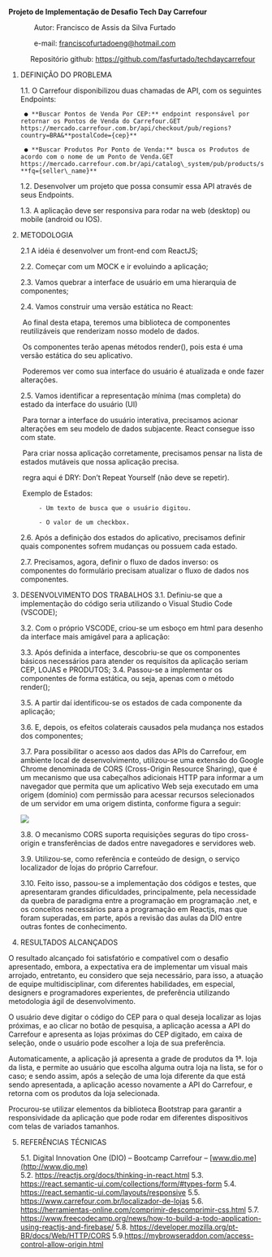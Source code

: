 
**Projeto de Implementação de Desafio Tech Day Carrefour**

`       `Autor: Francisco de Assis da Silva Furtado

`       `e-mail: <franciscofurtadoeng@hotmail.com>

`      `Repositório github: 	<https://github.com/fasfurtado/techdaycarrefour>	

1. DEFINIÇÃO DO PROBLEMA

	1.1. O Carrefour disponibilizou duas chamadas de API, com os seguintes Endpoints:

		● **Buscar Pontos de Venda Por CEP:** endpoint responsável por retornar os Pontos de Venda do Carrefour.GET https://mercado.carrefour.com.br/api/checkout/pub/regions?country=BRA&**postalCode={cep}**
		
		● **Buscar Produtos Por Ponto de Venda:** busca os Produtos de acordo com o nome de um Ponto de Venda.GET https://mercado.carrefour.com.br/api/catalog\_system/pub/products/search?**fq={seller\_name}**

	1.2. Desenvolver um projeto que possa consumir essa API através de seus Endpoints.
	
	1.3. A aplicação deve ser responsiva para rodar na web (desktop) ou mobile (android ou IOS).

2. METODOLOGIA

    2.1 A idéia é desenvolver um front-end com ReactJS;

    2.2. Começar com um MOCK e ir evoluindo a aplicação;

    2.3. Vamos quebrar a interface de usuário em uma hierarquia de componentes;

    2.4. Vamos construir uma versão estática no React:

	​		Ao final desta etapa, teremos uma biblioteca de componentes reutilizáveis que renderizam nosso modelo de dados.

	​		Os componentes terão apenas métodos render(), pois esta é uma versão estática do seu aplicativo.

	​		Poderemos ver como sua interface do usuário é atualizada e onde fazer alterações.

	2.5. Vamos identificar a representação mínima (mas completa) do estado da interface do usuário (UI)

	​		Para tornar a interface do usuário interativa, precisamos acionar alterações em seu modelo de dados subjacente. React consegue isso com state.

	​		Para criar nossa aplicação corretamente, precisamos pensar na lista de estados mutáveis que nossa aplicação precisa.

	​		regra aqui é DRY: Don’t Repeat Yourself (não deve se repetir).

	​		Exemplo de Estados:

			- Um texto de busca que o usuário digitou.
		
			- O valor de um checkbox.

	2.6. Após a definição dos estados do aplicativo, precisamos definir quais componentes sofrem mudanças ou possuem cada estado.
	
	2.7. Precisamos, agora, definir o fluxo de dados inverso: os componentes do formulário precisam atualizar o fluxo de dados nos componentes.


3. DESENVOLVIMENTO DOS TRABALHOS
	3.1. Definiu-se que a implementação do código seria utilizando o Visual Studio Code (VSCODE);

	3.2. Com o próprio VSCODE, criou-se um esboço em html para desenho da interface mais amigável para a aplicação:

	3.3. Após definida a interface, descobriu-se que os componentes básicos necessários para atender os requisitos da aplicação seriam CEP, LOJAS e PRODUTOS;
	3.4. Passou-se a implementar os componentes de forma estática, ou seja, apenas com o método render();

	3.5. A partir daí identificou-se os estados de cada componente da aplicação;

	3.6. E, depois, os efeitos colaterais causados pela mudança nos estados dos componentes;

	3.7. Para possibilitar o acesso aos dados das APIs do Carrefour, em ambiente local de desenvolvimento, utilizou-se uma extensão do Google Chrome denominada de CORS (Cross-Origin Resource Sharing), que é um mecanismo que usa cabeçalhos adicionais HTTP para informar a um navegador que permita que um aplicativo Web seja executado em uma origem (domínio) com permissão para acessar recursos selecionados de um servidor em uma origem distinta, conforme figura a seguir:
	
	![](https://mdn.mozillademos.org/files/14295/CORS_principle.png)
	
	3.8. O mecanismo CORS suporta requisições seguras do tipo cross-origin e transferências de dados entre navegadores e servidores web.
	
	3.9. Utilizou-se, como referência e conteúdo de design, o serviço localizador de lojas do próprio Carrefour.
	
	3.10. Feito isso, passou-se a implementação dos códigos e testes, que apresentaram grandes dificuldades, principalmente, pela necessidade da quebra de paradigma entre a programação em programação .net, e os conceitos necessários para a programação em Reactjs, mas que foram superadas, em parte, após a revisão das aulas da DIO entre outras fontes de conhecimento.
	
4. RESULTADOS ALCANÇADOS

O resultado alcançado foi satisfatório e compatível com o desafio apresentado, embora, a expectativa era de implementar um visual mais arrojado, entretanto, eu considero que seja necessário, para isso, a atuação de equipe multidisciplinar, com diferentes habilidades, em especial, designers e programadores experientes, de preferência utilizando metodologia ágil de desenvolvimento.

O usuário deve digitar o código do CEP para o qual deseja localizar as lojas próximas, e  ao clicar no botão de pesquisa, a aplicação acessa a API do Carrefour e apresenta as lojas próximas do CEP digitado, em caixa de seleção, onde o usuário pode escolher a loja de sua preferência.

Automaticamente, a aplicação já apresenta a grade de produtos da 1ª. loja da lista, e permite ao usuário que escolha alguma outra loja na lista, se for o caso; e sendo assim, após a seleção de uma loja diferente da que está sendo apresentada,  a aplicação acesso novamente a API do Carrefour, e retorna com os produtos da loja selecionada.

Procurou-se utilizar elementos da biblioteca Bootstrap para garantir a responsividade da aplicação que pode rodar em diferentes dispositivos com telas de variados tamanhos.

5. REFERÊNCIAS TÉCNICAS

   5.1. Digital Innovation One (DIO) – Bootcamp Carrefour – [www.dio.me](http://www.dio.me)	 
   5.2. <https://reactjs.org/docs/thinking-in-react.html>
   5.3. <https://react.semantic-ui.com/collections/form/#types-form>
   5.4. <https://react.semantic-ui.com/layouts/responsive>
   5.5. <https://www.carrefour.com.br/localizador-de-lojas>
   5.6. <https://herramientas-online.com/comprimir-descomprimir-css.html>
   5.7. <https://www.freecodecamp.org/news/how-to-build-a-todo-application-using-reactjs-and-firebase/>
   5.8. <https://developer.mozilla.org/pt-BR/docs/Web/HTTP/CORS>
   5.9.<https://mybrowseraddon.com/access-control-allow-origin.html>
